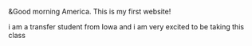 <!DOCTYPE html>
<html lang="en">
<head>
	<meta charset="UTF-8">
	<title>ITMD-361 Internet Technologies and Web Design</title>
</head>
<body>
  <p>&amp;Good morning America. This is my first website!</p>
  <p>i am a transfer student from Iowa and i am very excited to be taking this class</p>
</body>
</html>
